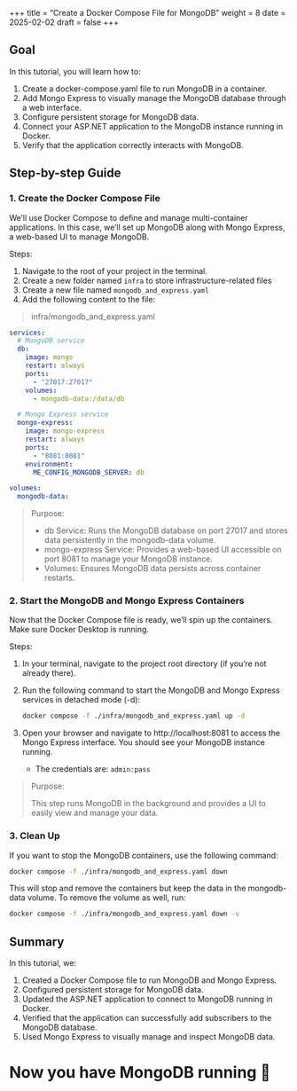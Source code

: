 +++
title = “Create a Docker Compose File for MongoDB”
weight = 8
date = 2025-02-02
draft = false
+++

## Goal

In this tutorial, you will learn how to:

1.	Create a docker-compose.yaml file to run MongoDB in a container.
2.	Add Mongo Express to visually manage the MongoDB database through a web interface.
3.	Configure persistent storage for MongoDB data.
4.	Connect your ASP.NET application to the MongoDB instance running in Docker.
5.	Verify that the application correctly interacts with MongoDB.

## Step-by-step Guide

### 1. Create the Docker Compose File

We’ll use Docker Compose to define and manage multi-container applications. In this case, we’ll set up MongoDB along with Mongo Express, a web-based UI to manage MongoDB.

Steps:

1.	Navigate to the root of your project in the terminal.
2.	Create a new folder named `infra` to store infrastructure-related files
3.	Create a new file named `mongodb_and_express.yaml`
4.	Add the following content to the file:

> infra/mongodb_and_express.yaml

```yaml
services:
  # MongoDB service
  db:
    image: mongo
    restart: always
    ports:
      - "27017:27017"
    volumes:
      - mongodb-data:/data/db

  # Mongo Express service
  mongo-express:
    image: mongo-express
    restart: always
    ports:
      - "8081:8081"
    environment:
      ME_CONFIG_MONGODB_SERVER: db

volumes:
  mongodb-data: 
```

> Purpose:
> 
> - db Service: Runs the MongoDB database on port 27017 and stores data persistently in the mongodb-data volume.
> - mongo-express Service: Provides a web-based UI accessible on port 8081 to manage your MongoDB instance.
> - Volumes: Ensures MongoDB data persists across container restarts.

### 2. Start the MongoDB and Mongo Express Containers

Now that the Docker Compose file is ready, we’ll spin up the containers. Make sure Docker Desktop is running.

Steps:

1.	In your terminal, navigate to the project root directory (if you’re not already there).
2.	Run the following command to start the MongoDB and Mongo Express services in detached mode (-d):

	```bash
	docker compose -f ./infra/mongodb_and_express.yaml up -d  
	```
4.	Open your browser and navigate to http://localhost:8081 to access the Mongo Express interface. You should see your MongoDB instance running.

	- The credentials are: `admin:pass`

> 
> Purpose:
> 
> This step runs MongoDB in the background and provides a UI to easily view and manage your data.

### 3. Clean Up

If you want to stop the MongoDB containers, use the following command:

```bash
docker compose -f ./infra/mongodb_and_express.yaml down  
```

This will stop and remove the containers but keep the data in the mongodb-data volume. To remove the volume as well, run:

```bash
docker compose -f ./infra/mongodb_and_express.yaml down -v  
``` 

## Summary

In this tutorial, we:

1.	Created a Docker Compose file to run MongoDB and Mongo Express.
2.	Configured persistent storage for MongoDB data.
3.	Updated the ASP.NET application to connect to MongoDB running in Docker.
4.	Verified that the application can successfully add subscribers to the MongoDB database.
5.	Used Mongo Express to visually manage and inspect MongoDB data.

# Now you have MongoDB running 🚀